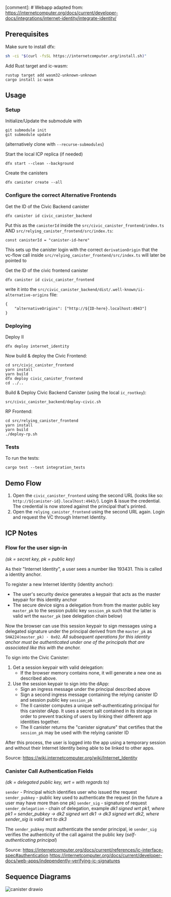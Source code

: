 [comment]: # Webapp adapted from: https://internetcomputer.org/docs/current/developer-docs/integrations/internet-identity/integrate-identity/

## Prerequisites
Make sure to install dfx: 
```bash
sh -ci "$(curl -fsSL https://internetcomputer.org/install.sh)"
```
Add Rust target and ic-wasm:
```
rustup target add wasm32-unknown-unknown
cargo install ic-wasm
```



## Usage
### Setup
Initialize/Update the submodule with 
```
git submodule init
git submodule update 
```
(alternatively clone with `--recurse-submodules`)

Start the local ICP replica (if needed) 
```
dfx start --clean --background 
```

Create the canisters 
```
dfx canister create --all
```

### Configure the correct Alternative Frontends
Get the ID of the Civic Backend canister
```
dfx canister id civic_canister_backend
```

Put this as the `canisterId` inside the `src/civic_canister_frontend/index.ts` AND `src/relying_canister_frontend/src/index.ts`:
```
const canisterId = "canister-id-here" 
```
This sets up the canister login with the correct `derivationOrigin` that the vc-flow call inside `src/relying_canister_frontend/src/index.ts` will later be pointed to

Get the ID of the civic frontend canister 
```
dfx canister id civic_canister_frontend
```
write it into the `src/civic_canister_backend/dist/.well-known/ii-alternative-origins` file:
```
{
    "alternativeOrigins": ["http://${ID-here}.localhost:4943"]
}
```

### Deploying 
Deploy II
```
dfx deploy internet_identity
```

Now build & deploy the Civic Frontend:
```
cd src/civic_canister_frontend
yarn install
yarn build
dfx deploy civic_canister_frontend
cd ../..
```

Build & Deploy Civic Backend Canister (using the local `ic_rootkey`):
```
src/civic_canister_backend/deploy-civic.sh
```


RP Frontend: 
```
cd src/relying_canister_frontend
yarn install
yarn build
./deploy-rp.sh
```

### Tests
To run the tests:
```
cargo test --test integration_tests
```

## Demo Flow

1. Open the ```civic_canister_frontend``` using the second URL (looks like so: `http://${canister-id}.localhost:4943/`). Login & issue the credential. The credential is now stored against the principal that's printed. 
2. Open the ```relying_canister_frontend``` using the second URL again. Login and request the VC through Internet Identity. 

## ICP Notes

### Flow for the user sign-in 
*(sk = secret key, pk = public key)*

As their "Internet Identity", a user sees a number like 193431. This is called a identity anchor. 

To register a new Internet Identity (identity anchor):
- The user's security device generates a keypair that acts as the master keypair for this identity anchor
- The secure device signs a delegation from from the master public key `master_pk` to the session public key `session_pk` such that the latter is valid wrt the `master_pk` (see delegation chain below)

Now the browser can use this session keypair to sign messages using a delegated signature under the principal derived from the `master_pk` as `SHA224(master_pk) · 0x02`. *All subsequent operations for this identity anchor must be authenticated under one of the principals that are associated like this with the anchor.*

To sign into the Civic Canister: 
1. Get a session keypair with valid delegation:
    - If the browser memory contains none, it will generate a new one as described above. 
2. Use the session keypair to sign into the dApp:
    - Sign an ingress message under the principal described above
    - Sign a second ingress message containing the relying canister ID and session public key `session_pk` 
    - The II canister computes a unique self-authenticating principal for this canister dApp. It uses a secret salt contained in its storage in order to prevent tracking of users by linking their different app identities together. 
    - The II canister returns the "canister signature" that certifies that the `session_pk` may be used with the relying canister ID
    
After this process, the user is logged into the app using a temporary session and without their Internet Identity being able to be linked to other apps. 

Source: https://wiki.internetcomputer.org/wiki/Internet_Identity

### Canister Call Authentication Fields
*(dk = delegated public key, wrt = with regards to)*

```sender``` - Principal which identifies user who issued the request
```sender_pubkey``` - public key used to authenticate the request (in the future a user may have more than one pk)
```sender_sig``` - signature of request
```sender_delegation``` - chain of delegation, example
 *dk1 signed wrt pk1, where pk1 = sender_pubkey -> dk2 signed wrt dk1 -> dk3 signed wrt dk2, where sender_sig is valid wrt to dk3*
 
 The ```sender_pubkey``` must authenticate the sender principal, ie ```sender_sig``` verifies the authenticity of the call against the public key (*self-authenticating principal*)

Source:
https://internetcomputer.org/docs/current/references/ic-interface-spec#authentication
https://internetcomputer.org/docs/current/developer-docs/web-apps/independently-verifying-ic-signatures

## Sequence Diagrams 
![canister drawio](https://github.com/civicteam/icp-civic-canister/assets/66886792/72ef5395-5751-4597-b25c-878b50ef8a85)


